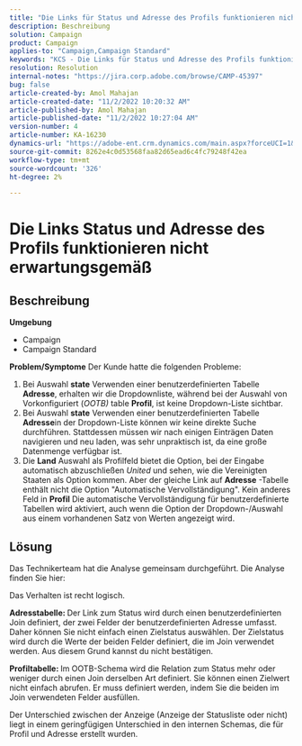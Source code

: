 ```yaml
---
title: "Die Links für Status und Adresse des Profils funktionieren nicht erwartungsgemäß."
description: Beschreibung
solution: Campaign
product: Campaign
applies-to: "Campaign,Campaign Standard"
keywords: "KCS - Die Links für Status und Adresse des Profils funktionieren nicht erwartungsgemäß "
resolution: Resolution
internal-notes: "https://jira.corp.adobe.com/browse/CAMP-45397"
bug: false
article-created-by: Amol Mahajan
article-created-date: "11/2/2022 10:20:32 AM"
article-published-by: Amol Mahajan
article-published-date: "11/2/2022 10:27:04 AM"
version-number: 4
article-number: KA-16230
dynamics-url: "https://adobe-ent.crm.dynamics.com/main.aspx?forceUCI=1&pagetype=entityrecord&etn=knowledgearticle&id=941642f7-975a-ed11-9561-6045bd006a22"
source-git-commit: 8262e4c0d53568faa82d65ead6c4fc79248f42ea
workflow-type: tm+mt
source-wordcount: '326'
ht-degree: 2%

---
```


# Die Links Status und Adresse des Profils funktionieren nicht erwartungsgemäß

## Beschreibung

<b>Umgebung</b>
- Campaign
- Campaign Standard

<b>Problem/Symptome</b>
Der Kunde hatte die folgenden Probleme:

1. Bei Auswahl <b>state</b> Verwenden einer benutzerdefinierten Tabelle <b>Adresse</b>, erhalten wir die Dropdownliste, während bei der Auswahl von Vorkonfiguriert (*OOTB)* table <b>Profil</b>, ist keine Dropdown-Liste sichtbar.
2. Bei Auswahl <b>state</b> Verwenden einer benutzerdefinierten Tabelle <b>Adresse</b>in der Dropdown-Liste können wir keine direkte Suche durchführen. Stattdessen müssen wir nach einigen Einträgen Daten navigieren und neu laden, was sehr unpraktisch ist, da eine große Datenmenge verfügbar ist.
3. Die <b>Land</b> Auswahl als Profilfeld bietet die Option, bei der Eingabe automatisch abzuschließen *United* und sehen, wie die Vereinigten Staaten als Option kommen. Aber der gleiche Link auf <b>Adresse</b> -Tabelle enthält nicht die Option &quot;Automatische Vervollständigung&quot;. Kein anderes Feld in <b>Profil</b> Die automatische Vervollständigung für benutzerdefinierte Tabellen wird aktiviert, auch wenn die Option der Dropdown-/Auswahl aus einem vorhandenen Satz von Werten angezeigt wird.



## Lösung


Das Technikerteam hat die Analyse gemeinsam durchgeführt. Die Analyse finden Sie hier:

Das Verhalten ist recht logisch.

<b>Adresstabelle: </b>Der Link zum Status wird durch einen benutzerdefinierten Join definiert, der zwei Felder der benutzerdefinierten Adresse umfasst. Daher können Sie nicht einfach einen Zielstatus auswählen.
Der Zielstatus wird durch die Werte der beiden Felder definiert, die im Join verwendet werden. Aus diesem Grund kannst du nicht bestätigen.

<b>Profiltabelle: </b>Im OOTB-Schema wird die Relation zum Status mehr oder weniger durch einen Join derselben Art definiert. Sie können einen Zielwert nicht einfach abrufen. Er muss definiert werden, indem Sie die beiden im Join verwendeten Felder ausfüllen.

Der Unterschied zwischen der Anzeige (Anzeige der Statusliste oder nicht) liegt in einem geringfügigen Unterschied in den internen Schemas, die für Profil und Adresse erstellt wurden.


